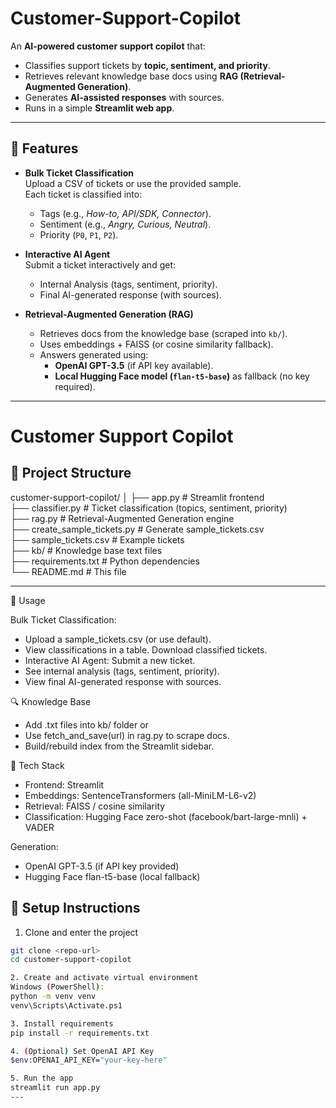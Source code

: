 # Customer-Support-Copilot

An **AI-powered customer support copilot** that:
- Classifies support tickets by **topic, sentiment, and priority**.
- Retrieves relevant knowledge base docs using **RAG (Retrieval-Augmented Generation)**.
- Generates **AI-assisted responses** with sources.
- Runs in a simple **Streamlit web app**.

---

## 🚀 Features
- **Bulk Ticket Classification**  
  Upload a CSV of tickets or use the provided sample.  
  Each ticket is classified into:
  - Tags (e.g., *How-to, API/SDK, Connector*).
  - Sentiment (e.g., *Angry, Curious, Neutral*).
  - Priority (`P0`, `P1`, `P2`).

- **Interactive AI Agent**  
  Submit a ticket interactively and get:
  - Internal Analysis (tags, sentiment, priority).
  - Final AI-generated response (with sources).

- **Retrieval-Augmented Generation (RAG)**  
  - Retrieves docs from the knowledge base (scraped into `kb/`).
  - Uses embeddings + FAISS (or cosine similarity fallback).
  - Answers generated using:
    - **OpenAI GPT-3.5** (if API key available).  
    - **Local Hugging Face model (`flan-t5-base`)** as fallback (no key required).

---
# Customer Support Copilot

## 📂 Project Structure
customer-support-copilot/
│
├── app.py # Streamlit frontend  
├── classifier.py # Ticket classification (topics, sentiment, priority)  
├── rag.py # Retrieval-Augmented Generation engine  
├── create_sample_tickets.py # Generate sample_tickets.csv  
├── sample_tickets.csv # Example tickets  
├── kb/ # Knowledge base text files  
├── requirements.txt # Python dependencies  
└── README.md # This file  

---

📘 Usage

Bulk Ticket Classification: 
- Upload a sample_tickets.csv (or use default).
- View classifications in a table. Download classified tickets.
- Interactive AI Agent: Submit a new ticket.
- See internal analysis (tags, sentiment, priority).
- View final AI-generated response with sources.

🔍 Knowledge Base
- Add .txt files into kb/ folder or
- Use fetch_and_save(url) in rag.py to scrape docs.
- Build/rebuild index from the Streamlit sidebar.

🧩 Tech Stack
- Frontend: Streamlit
- Embeddings: SentenceTransformers (all-MiniLM-L6-v2)
- Retrieval: FAISS / cosine similarity
- Classification: Hugging Face zero-shot (facebook/bart-large-mnli) + VADER

Generation:
- OpenAI GPT-3.5 (if API key provided)
- Hugging Face flan-t5-base (local fallback)

## 🚀 Setup Instructions

1. Clone and enter the project
```bash
git clone <repo-url>
cd customer-support-copilot

2. Create and activate virtual environment
Windows (PowerShell):
python -m venv venv
venv\Scripts\Activate.ps1

3. Install requirements
pip install -r requirements.txt

4. (Optional) Set OpenAI API Key
$env:OPENAI_API_KEY="your-key-here"

5. Run the app
streamlit run app.py
---




